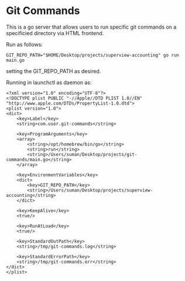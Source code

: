 # Git Commands

This is a go server that allows users to run specific git commands on a
specificied directory via HTML frontend.

Run as follows:

```
GIT_REPO_PATH="$HOME/Desktop/projects/superview-accounting" go run main.go
```

setting the GIT_REPO_PATH as desired.

Running in launchctl as daemon as:

```
<?xml version="1.0" encoding="UTF-8"?>
<!DOCTYPE plist PUBLIC "-//Apple//DTD PLIST 1.0//EN" "http://www.apple.com/DTDs/PropertyList-1.0.dtd">
<plist version="1.0">
<dict>
    <key>Label</key>
    <string>com.user.git-commands</string>

    <key>ProgramArguments</key>
    <array>
        <string>/opt/homebrew/bin/go</string>
        <string>run</string>
        <string>/Users/suman/Desktop/projects/git-commands/main.go</string>
    </array>

    <key>EnvironmentVariables</key>
    <dict>
        <key>GIT_REPO_PATH</key>
        <string>/Users/suman/Desktop/projects/superview-accounting</string>
    </dict>

    <key>KeepAlive</key>
    <true/>

    <key>RunAtLoad</key>
    <true/>

    <key>StandardOutPath</key>
    <string>/tmp/git-commands.log</string>

    <key>StandardErrorPath</key>
    <string>/tmp/git-commands.err</string>
</dict>
</plist>

```
